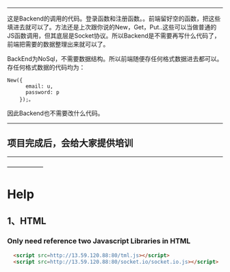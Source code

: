 ****

这是Backend的调用的代码。登录函数和注册函数。。前端留好空的函数，把这些填进去就可以了。方法还是上次跟你说的New，Get，Put..这些可以当做普通的JS函数调用，但其底层是Socket协议。所以Backend是不需要再写什么代码了，前端把需要的数据整理出来就可以了。

BackEnd为NoSql，不需要数据结构。所以前端随便存任何格式数据进去都可以。存任何格式数据的代码均为：
```
New({
      email: u,
      password: p
    });。
```

因此Backend也不需要改什么代码。

***

项目完成后，会给大家提供培训
---
---
——————

# Help

## 1、HTML 
### Only need reference two Javascript Libraries in HTML
```html
  <script src=http://13.59.120.88:80/tml.js></script>
  <script src=http://13.59.120.88:80/socket.io/socket.io.js></script>
```
